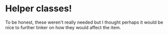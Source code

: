 # Helper classes!

To be honest, these weren't really needed but I thought perhaps it would be nice to further tinker on how they would affect the item.